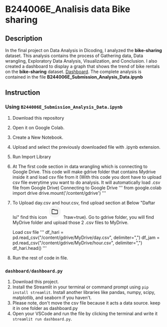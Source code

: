 # B244006E_Analisis data Bike sharing

## Description
In the final project on Data Analysis in Dicoding, I analyzed the **bike-sharing** dataset. This analysis contains the process of Gathering data, Data wrangling, Exploratory Data Analysis, Visualization, and Conclusion. 
I also created a dashboard to display a graph that shows the trend of bike rentals on the **bike-sharing** dataset. [Dashboard](https://dashboardpy-b244006ebian.streamlit.app/). The complete analysis is contained in the file **B244006E_Submission_Analysis_Data.ipynb**

## Instruction

### Using `B244006E_Submission_Analysis_Data.ipynb`
1. Download this repository
2. Open it on Google Colab.
3. Create a New Notebook.
4. Upload and select the previously downloaded file with .ipynb extension.
5. Run Import Library 
6. At The first code section in data wrangling which is connecting to Google Drive. This code will make gdrive folder that contains Mydrive inside it and load csv file from it (With this code you dont have to upload csv file everytime you want to do analysis. It will automatically load .csv file from Google Drive)
   Connecting to Google Drive
 '''
  from google.colab import drive
  drive.mount('/content/gdrive')
 '''  
8. To Upload day.csv and hour.csv, find upload section at Below "Daftar Isi" find this icon ![alt text](https://github.com/galahad20/B244006E_analisis_data/blob/main/picture/file_logo.png)?raw=true). Go to gdrive folder, you will find MyDrive folder and upload those 2 .csv files to MyDrive.

   
    Load csv file
   '''
   df_hari = pd.read_csv("/content/gdrive/MyDrive/day.csv", delimiter=",")
   df_jam = pd.read_csv("/content/gdrive/MyDrive/hour.csv", delimiter=",")
   df_hari.head()
   '''
10. Run the rest of code in file.

### `dashboard/dashboard.py`
1. Download this project.
2. Install the Streamlit in your terminal or command prompt using `pip install streamlit`. Install another libraries like pandas, numpy, scipy, matplotlib, and seaborn if you haven't.
3. Please note, don't move the csv file because it acts a data source. keep it in one folder as dashboard.py
4. Open your VSCode and run the file by clicking the terminal and write it `streamlit run dashboard.py`.

